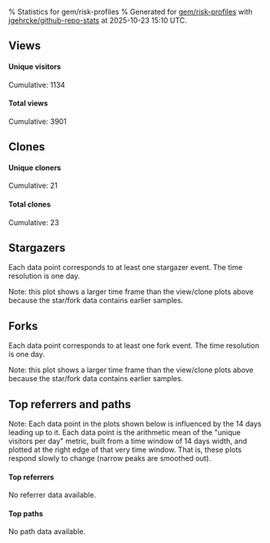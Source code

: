 % Statistics for gem/risk-profiles
% Generated for [gem/risk-profiles](https://github.com/gem/risk-profiles) with [jgehrcke/github-repo-stats](https://github.com/jgehrcke/github-repo-stats) at 2025-10-23 15:10 UTC.


## Views

#### Unique visitors
<div id="chart_views_unique" class="full-width-chart"></div>

Cumulative: 1134

#### Total views
<div id="chart_views_total" class="full-width-chart"></div>

Cumulative: 3901

<div class="pagebreak-for-print"> </div>

## Clones

#### Unique cloners
<div id="chart_clones_unique" class="full-width-chart"></div>

Cumulative: 21

#### Total clones
<div id="chart_clones_total" class="full-width-chart"></div>

Cumulative: 23



<div class="pagebreak-for-print"> </div>



## Stargazers

Each data point corresponds to at least one stargazer event.
The time resolution is one day.

<div id="chart_stargazers" class="full-width-chart"></div>


Note: this plot shows a larger time frame than the view/clone plots above because the star/fork data contains earlier samples.



## Forks

Each data point corresponds to at least one fork event.
The time resolution is one day.

<div id="chart_forks" class="full-width-chart"></div>


Note: this plot shows a larger time frame than the view/clone plots above because the star/fork data contains earlier samples.



<div class="pagebreak-for-print"> </div>



## Top referrers and paths


Note: Each data point in the plots shown below is influenced by the 14 days
leading up to it. Each data point is the arithmetic mean of the "unique
visitors per day" metric, built from a time window of 14 days width, and
plotted at the right edge of that very time window. That is, these plots
respond slowly to change (narrow peaks are smoothed out).



#### Top referrers

No referrer data available.



#### Top paths

No path data available.

<script type="text/javascript">
    vegaEmbed('#chart_views_unique', {"$schema": "https://vega.github.io/schema/vega-lite/v4.17.0.json", "config": {"arc": {"fill": "#1b1e23"}, "area": {"fill": "#1b1e23"}, "axisBottom": {"domainColor": "#a9b4c4", "gridColor": "#a9b4c4", "labelColor": "#1b1e23", "labelFont": "relative-mono-11-pitch-pro, Menlo, monospace", "tickColor": "#a9b4c4", "titleColor": "#1b1e23", "titleFont": "relative-mono-11-pitch-pro, Menlo, monospace"}, "axisLeft": {"domainColor": "#a9b4c4", "gridColor": "#a9b4c4", "labelColor": "#1b1e23", "labelFont": "relative-mono-11-pitch-pro, Menlo, monospace", "tickColor": "#a9b4c4", "titleColor": "#1b1e23", "titleFont": "relative-mono-11-pitch-pro, Menlo, monospace"}, "axisX": {"grid": false}, "axisY": {"grid": false, "labelBound": true}, "background": "#FFFFFF", "group": {"fill": "#FFFFFF"}, "header": {"fontWeight": 400, "labelFont": "relative-mono-11-pitch-pro, Menlo, monospace", "titleFont": "relative-mono-11-pitch-pro, Menlo, monospace"}, "legend": {"labelFont": "relative-mono-11-pitch-pro, Menlo, monospace", "symbolSize": 200, "symbolType": "circle", "titleFont": "relative-mono-11-pitch-pro, Menlo, monospace"}, "line": {"color": "#1b1e23", "stroke": "#1b1e23"}, "path": {"stroke": "#1b1e23"}, "point": {"color": "#1b1e23", "cursor": "pointer", "filled": true, "size": 20}, "range": {"category": ["#85a2f7", "#ea9755", "#7eb36a", "#f07071", "#bc85d9", "#e587b6", "#a9b4c4", "#d4c05e", "#64b9c4"]}, "style": {"bar": {"fill": "#1b1e23"}, "text": {"font": "relative-mono-11-pitch-pro, Menlo, monospace", "fontWeight": 400}}, "symbol": {"shape": "circle"}, "title": {"anchor": "start", "font": "relative-mono-11-pitch-pro, Menlo, monospace", "fontWeight": 400}, "trail": {"color": "#1b1e23", "stroke": "#1b1e23"}, "view": {"stroke": null}}, "data": {"name": "data-919949a2111de25b7028e9df6fc6c4fb"}, "datasets": {"data-919949a2111de25b7028e9df6fc6c4fb": [{"time": "2025-09-01T00:00:00+00:00", "views_total": 20, "views_unique": 8}, {"time": "2025-09-02T00:00:00+00:00", "views_total": 178, "views_unique": 28}, {"time": "2025-09-03T00:00:00+00:00", "views_total": 118, "views_unique": 31}, {"time": "2025-09-04T00:00:00+00:00", "views_total": 114, "views_unique": 20}, {"time": "2025-09-05T00:00:00+00:00", "views_total": 72, "views_unique": 20}, {"time": "2025-09-06T00:00:00+00:00", "views_total": 13, "views_unique": 4}, {"time": "2025-09-07T00:00:00+00:00", "views_total": 24, "views_unique": 8}, {"time": "2025-09-08T00:00:00+00:00", "views_total": 77, "views_unique": 28}, {"time": "2025-09-09T00:00:00+00:00", "views_total": 92, "views_unique": 21}, {"time": "2025-09-10T00:00:00+00:00", "views_total": 114, "views_unique": 24}, {"time": "2025-09-11T00:00:00+00:00", "views_total": 52, "views_unique": 28}, {"time": "2025-09-12T00:00:00+00:00", "views_total": 49, "views_unique": 20}, {"time": "2025-09-13T00:00:00+00:00", "views_total": 8, "views_unique": 4}, {"time": "2025-09-14T00:00:00+00:00", "views_total": 16, "views_unique": 9}, {"time": "2025-09-15T00:00:00+00:00", "views_total": 93, "views_unique": 35}, {"time": "2025-09-16T00:00:00+00:00", "views_total": 79, "views_unique": 31}, {"time": "2025-09-17T00:00:00+00:00", "views_total": 135, "views_unique": 41}, {"time": "2025-09-18T00:00:00+00:00", "views_total": 133, "views_unique": 33}, {"time": "2025-09-19T00:00:00+00:00", "views_total": 215, "views_unique": 36}, {"time": "2025-09-20T00:00:00+00:00", "views_total": 35, "views_unique": 13}, {"time": "2025-09-21T00:00:00+00:00", "views_total": 42, "views_unique": 13}, {"time": "2025-09-22T00:00:00+00:00", "views_total": 121, "views_unique": 35}, {"time": "2025-09-23T00:00:00+00:00", "views_total": 159, "views_unique": 33}, {"time": "2025-09-24T00:00:00+00:00", "views_total": 95, "views_unique": 26}, {"time": "2025-09-25T00:00:00+00:00", "views_total": 64, "views_unique": 23}, {"time": "2025-09-26T00:00:00+00:00", "views_total": 69, "views_unique": 23}, {"time": "2025-09-27T00:00:00+00:00", "views_total": 47, "views_unique": 10}, {"time": "2025-09-28T00:00:00+00:00", "views_total": 35, "views_unique": 10}, {"time": "2025-09-29T00:00:00+00:00", "views_total": 66, "views_unique": 27}, {"time": "2025-09-30T00:00:00+00:00", "views_total": 92, "views_unique": 27}, {"time": "2025-10-01T00:00:00+00:00", "views_total": 61, "views_unique": 27}, {"time": "2025-10-02T00:00:00+00:00", "views_total": 83, "views_unique": 23}, {"time": "2025-10-03T00:00:00+00:00", "views_total": 62, "views_unique": 19}, {"time": "2025-10-04T00:00:00+00:00", "views_total": 22, "views_unique": 6}, {"time": "2025-10-05T00:00:00+00:00", "views_total": 48, "views_unique": 8}, {"time": "2025-10-06T00:00:00+00:00", "views_total": 85, "views_unique": 31}, {"time": "2025-10-07T00:00:00+00:00", "views_total": 89, "views_unique": 29}, {"time": "2025-10-08T00:00:00+00:00", "views_total": 77, "views_unique": 26}, {"time": "2025-10-09T00:00:00+00:00", "views_total": 50, "views_unique": 17}, {"time": "2025-10-10T00:00:00+00:00", "views_total": 97, "views_unique": 25}, {"time": "2025-10-11T00:00:00+00:00", "views_total": 17, "views_unique": 9}, {"time": "2025-10-12T00:00:00+00:00", "views_total": 36, "views_unique": 11}, {"time": "2025-10-13T00:00:00+00:00", "views_total": 87, "views_unique": 25}, {"time": "2025-10-14T00:00:00+00:00", "views_total": 98, "views_unique": 30}, {"time": "2025-10-15T00:00:00+00:00", "views_total": 107, "views_unique": 30}, {"time": "2025-10-16T00:00:00+00:00", "views_total": 58, "views_unique": 20}, {"time": "2025-10-17T00:00:00+00:00", "views_total": 57, "views_unique": 21}, {"time": "2025-10-18T00:00:00+00:00", "views_total": 44, "views_unique": 14}, {"time": "2025-10-19T00:00:00+00:00", "views_total": 17, "views_unique": 7}, {"time": "2025-10-20T00:00:00+00:00", "views_total": 70, "views_unique": 17}, {"time": "2025-10-21T00:00:00+00:00", "views_total": 77, "views_unique": 27}, {"time": "2025-10-22T00:00:00+00:00", "views_total": 66, "views_unique": 25}, {"time": "2025-10-23T00:00:00+00:00", "views_total": 66, "views_unique": 18}]}, "encoding": {"tooltip": [{"field": "views_unique", "format": ".1f", "title": "views (u)", "type": "quantitative"}, {"field": "time", "format": "%B %e, %Y", "title": "date", "type": "temporal"}], "x": {"axis": {"labelAngle": 25}, "field": "time", "scale": {"domain": ["2025-09-01", "2025-10-23"]}, "timeUnit": "yearmonthdate", "title": "date", "type": "temporal"}, "y": {"axis": {}, "field": "views_unique", "scale": {"domain": [0, 45.1], "type": "linear", "zero": true}, "title": "unique views per day", "type": "quantitative"}}, "height": 200, "mark": {"point": true, "type": "line"}, "padding": 10, "width": "container"}, {"actions": false, "renderer": "svg"}).catch(console.error);
vegaEmbed('#chart_views_total', {"$schema": "https://vega.github.io/schema/vega-lite/v4.17.0.json", "config": {"arc": {"fill": "#1b1e23"}, "area": {"fill": "#1b1e23"}, "axisBottom": {"domainColor": "#a9b4c4", "gridColor": "#a9b4c4", "labelColor": "#1b1e23", "labelFont": "relative-mono-11-pitch-pro, Menlo, monospace", "tickColor": "#a9b4c4", "titleColor": "#1b1e23", "titleFont": "relative-mono-11-pitch-pro, Menlo, monospace"}, "axisLeft": {"domainColor": "#a9b4c4", "gridColor": "#a9b4c4", "labelColor": "#1b1e23", "labelFont": "relative-mono-11-pitch-pro, Menlo, monospace", "tickColor": "#a9b4c4", "titleColor": "#1b1e23", "titleFont": "relative-mono-11-pitch-pro, Menlo, monospace"}, "axisX": {"grid": false}, "axisY": {"grid": false, "labelBound": true}, "background": "#FFFFFF", "group": {"fill": "#FFFFFF"}, "header": {"fontWeight": 400, "labelFont": "relative-mono-11-pitch-pro, Menlo, monospace", "titleFont": "relative-mono-11-pitch-pro, Menlo, monospace"}, "legend": {"labelFont": "relative-mono-11-pitch-pro, Menlo, monospace", "symbolSize": 200, "symbolType": "circle", "titleFont": "relative-mono-11-pitch-pro, Menlo, monospace"}, "line": {"color": "#1b1e23", "stroke": "#1b1e23"}, "path": {"stroke": "#1b1e23"}, "point": {"color": "#1b1e23", "cursor": "pointer", "filled": true, "size": 20}, "range": {"category": ["#85a2f7", "#ea9755", "#7eb36a", "#f07071", "#bc85d9", "#e587b6", "#a9b4c4", "#d4c05e", "#64b9c4"]}, "style": {"bar": {"fill": "#1b1e23"}, "text": {"font": "relative-mono-11-pitch-pro, Menlo, monospace", "fontWeight": 400}}, "symbol": {"shape": "circle"}, "title": {"anchor": "start", "font": "relative-mono-11-pitch-pro, Menlo, monospace", "fontWeight": 400}, "trail": {"color": "#1b1e23", "stroke": "#1b1e23"}, "view": {"stroke": null}}, "data": {"name": "data-919949a2111de25b7028e9df6fc6c4fb"}, "datasets": {"data-919949a2111de25b7028e9df6fc6c4fb": [{"time": "2025-09-01T00:00:00+00:00", "views_total": 20, "views_unique": 8}, {"time": "2025-09-02T00:00:00+00:00", "views_total": 178, "views_unique": 28}, {"time": "2025-09-03T00:00:00+00:00", "views_total": 118, "views_unique": 31}, {"time": "2025-09-04T00:00:00+00:00", "views_total": 114, "views_unique": 20}, {"time": "2025-09-05T00:00:00+00:00", "views_total": 72, "views_unique": 20}, {"time": "2025-09-06T00:00:00+00:00", "views_total": 13, "views_unique": 4}, {"time": "2025-09-07T00:00:00+00:00", "views_total": 24, "views_unique": 8}, {"time": "2025-09-08T00:00:00+00:00", "views_total": 77, "views_unique": 28}, {"time": "2025-09-09T00:00:00+00:00", "views_total": 92, "views_unique": 21}, {"time": "2025-09-10T00:00:00+00:00", "views_total": 114, "views_unique": 24}, {"time": "2025-09-11T00:00:00+00:00", "views_total": 52, "views_unique": 28}, {"time": "2025-09-12T00:00:00+00:00", "views_total": 49, "views_unique": 20}, {"time": "2025-09-13T00:00:00+00:00", "views_total": 8, "views_unique": 4}, {"time": "2025-09-14T00:00:00+00:00", "views_total": 16, "views_unique": 9}, {"time": "2025-09-15T00:00:00+00:00", "views_total": 93, "views_unique": 35}, {"time": "2025-09-16T00:00:00+00:00", "views_total": 79, "views_unique": 31}, {"time": "2025-09-17T00:00:00+00:00", "views_total": 135, "views_unique": 41}, {"time": "2025-09-18T00:00:00+00:00", "views_total": 133, "views_unique": 33}, {"time": "2025-09-19T00:00:00+00:00", "views_total": 215, "views_unique": 36}, {"time": "2025-09-20T00:00:00+00:00", "views_total": 35, "views_unique": 13}, {"time": "2025-09-21T00:00:00+00:00", "views_total": 42, "views_unique": 13}, {"time": "2025-09-22T00:00:00+00:00", "views_total": 121, "views_unique": 35}, {"time": "2025-09-23T00:00:00+00:00", "views_total": 159, "views_unique": 33}, {"time": "2025-09-24T00:00:00+00:00", "views_total": 95, "views_unique": 26}, {"time": "2025-09-25T00:00:00+00:00", "views_total": 64, "views_unique": 23}, {"time": "2025-09-26T00:00:00+00:00", "views_total": 69, "views_unique": 23}, {"time": "2025-09-27T00:00:00+00:00", "views_total": 47, "views_unique": 10}, {"time": "2025-09-28T00:00:00+00:00", "views_total": 35, "views_unique": 10}, {"time": "2025-09-29T00:00:00+00:00", "views_total": 66, "views_unique": 27}, {"time": "2025-09-30T00:00:00+00:00", "views_total": 92, "views_unique": 27}, {"time": "2025-10-01T00:00:00+00:00", "views_total": 61, "views_unique": 27}, {"time": "2025-10-02T00:00:00+00:00", "views_total": 83, "views_unique": 23}, {"time": "2025-10-03T00:00:00+00:00", "views_total": 62, "views_unique": 19}, {"time": "2025-10-04T00:00:00+00:00", "views_total": 22, "views_unique": 6}, {"time": "2025-10-05T00:00:00+00:00", "views_total": 48, "views_unique": 8}, {"time": "2025-10-06T00:00:00+00:00", "views_total": 85, "views_unique": 31}, {"time": "2025-10-07T00:00:00+00:00", "views_total": 89, "views_unique": 29}, {"time": "2025-10-08T00:00:00+00:00", "views_total": 77, "views_unique": 26}, {"time": "2025-10-09T00:00:00+00:00", "views_total": 50, "views_unique": 17}, {"time": "2025-10-10T00:00:00+00:00", "views_total": 97, "views_unique": 25}, {"time": "2025-10-11T00:00:00+00:00", "views_total": 17, "views_unique": 9}, {"time": "2025-10-12T00:00:00+00:00", "views_total": 36, "views_unique": 11}, {"time": "2025-10-13T00:00:00+00:00", "views_total": 87, "views_unique": 25}, {"time": "2025-10-14T00:00:00+00:00", "views_total": 98, "views_unique": 30}, {"time": "2025-10-15T00:00:00+00:00", "views_total": 107, "views_unique": 30}, {"time": "2025-10-16T00:00:00+00:00", "views_total": 58, "views_unique": 20}, {"time": "2025-10-17T00:00:00+00:00", "views_total": 57, "views_unique": 21}, {"time": "2025-10-18T00:00:00+00:00", "views_total": 44, "views_unique": 14}, {"time": "2025-10-19T00:00:00+00:00", "views_total": 17, "views_unique": 7}, {"time": "2025-10-20T00:00:00+00:00", "views_total": 70, "views_unique": 17}, {"time": "2025-10-21T00:00:00+00:00", "views_total": 77, "views_unique": 27}, {"time": "2025-10-22T00:00:00+00:00", "views_total": 66, "views_unique": 25}, {"time": "2025-10-23T00:00:00+00:00", "views_total": 66, "views_unique": 18}]}, "encoding": {"tooltip": [{"field": "views_total", "format": ".1f", "title": "views (t)", "type": "quantitative"}, {"field": "time", "format": "%B %e, %Y", "title": "date", "type": "temporal"}], "x": {"axis": {"labelAngle": 25}, "field": "time", "scale": {"domain": ["2025-09-01", "2025-10-23"]}, "timeUnit": "yearmonthdate", "title": "date", "type": "temporal"}, "y": {"axis": {"values": [1, 10, 50, 100, 500, 1000, 5000, 10000]}, "field": "views_total", "scale": {"domain": [0, 236.50000000000003], "type": "symlog", "zero": true}, "title": "total views per day", "type": "quantitative"}}, "height": 200, "mark": {"point": true, "type": "line"}, "padding": 10, "width": "container"}, {"actions": false, "renderer": "svg"}).catch(console.error);
vegaEmbed('#chart_clones_unique', {"$schema": "https://vega.github.io/schema/vega-lite/v4.17.0.json", "config": {"arc": {"fill": "#1b1e23"}, "area": {"fill": "#1b1e23"}, "axisBottom": {"domainColor": "#a9b4c4", "gridColor": "#a9b4c4", "labelColor": "#1b1e23", "labelFont": "relative-mono-11-pitch-pro, Menlo, monospace", "tickColor": "#a9b4c4", "titleColor": "#1b1e23", "titleFont": "relative-mono-11-pitch-pro, Menlo, monospace"}, "axisLeft": {"domainColor": "#a9b4c4", "gridColor": "#a9b4c4", "labelColor": "#1b1e23", "labelFont": "relative-mono-11-pitch-pro, Menlo, monospace", "tickColor": "#a9b4c4", "titleColor": "#1b1e23", "titleFont": "relative-mono-11-pitch-pro, Menlo, monospace"}, "axisX": {"grid": false}, "axisY": {"grid": false, "labelBound": true}, "background": "#FFFFFF", "group": {"fill": "#FFFFFF"}, "header": {"fontWeight": 400, "labelFont": "relative-mono-11-pitch-pro, Menlo, monospace", "titleFont": "relative-mono-11-pitch-pro, Menlo, monospace"}, "legend": {"labelFont": "relative-mono-11-pitch-pro, Menlo, monospace", "symbolSize": 200, "symbolType": "circle", "titleFont": "relative-mono-11-pitch-pro, Menlo, monospace"}, "line": {"color": "#1b1e23", "stroke": "#1b1e23"}, "path": {"stroke": "#1b1e23"}, "point": {"color": "#1b1e23", "cursor": "pointer", "filled": true, "size": 20}, "range": {"category": ["#85a2f7", "#ea9755", "#7eb36a", "#f07071", "#bc85d9", "#e587b6", "#a9b4c4", "#d4c05e", "#64b9c4"]}, "style": {"bar": {"fill": "#1b1e23"}, "text": {"font": "relative-mono-11-pitch-pro, Menlo, monospace", "fontWeight": 400}}, "symbol": {"shape": "circle"}, "title": {"anchor": "start", "font": "relative-mono-11-pitch-pro, Menlo, monospace", "fontWeight": 400}, "trail": {"color": "#1b1e23", "stroke": "#1b1e23"}, "view": {"stroke": null}}, "data": {"name": "data-3902caf80c265a6f1820ecde789c49aa"}, "datasets": {"data-3902caf80c265a6f1820ecde789c49aa": [{"clones_total": 0, "clones_unique": 0, "time": "2025-09-01T00:00:00+00:00"}, {"clones_total": 0, "clones_unique": 0, "time": "2025-09-02T00:00:00+00:00"}, {"clones_total": 0, "clones_unique": 0, "time": "2025-09-03T00:00:00+00:00"}, {"clones_total": 1, "clones_unique": 1, "time": "2025-09-04T00:00:00+00:00"}, {"clones_total": 0, "clones_unique": 0, "time": "2025-09-05T00:00:00+00:00"}, {"clones_total": 1, "clones_unique": 1, "time": "2025-09-06T00:00:00+00:00"}, {"clones_total": 0, "clones_unique": 0, "time": "2025-09-07T00:00:00+00:00"}, {"clones_total": 1, "clones_unique": 1, "time": "2025-09-08T00:00:00+00:00"}, {"clones_total": 0, "clones_unique": 0, "time": "2025-09-09T00:00:00+00:00"}, {"clones_total": 1, "clones_unique": 1, "time": "2025-09-10T00:00:00+00:00"}, {"clones_total": 1, "clones_unique": 1, "time": "2025-09-11T00:00:00+00:00"}, {"clones_total": 1, "clones_unique": 1, "time": "2025-09-12T00:00:00+00:00"}, {"clones_total": 0, "clones_unique": 0, "time": "2025-09-13T00:00:00+00:00"}, {"clones_total": 0, "clones_unique": 0, "time": "2025-09-14T00:00:00+00:00"}, {"clones_total": 0, "clones_unique": 0, "time": "2025-09-15T00:00:00+00:00"}, {"clones_total": 0, "clones_unique": 0, "time": "2025-09-16T00:00:00+00:00"}, {"clones_total": 1, "clones_unique": 1, "time": "2025-09-17T00:00:00+00:00"}, {"clones_total": 0, "clones_unique": 0, "time": "2025-09-18T00:00:00+00:00"}, {"clones_total": 0, "clones_unique": 0, "time": "2025-09-19T00:00:00+00:00"}, {"clones_total": 0, "clones_unique": 0, "time": "2025-09-20T00:00:00+00:00"}, {"clones_total": 1, "clones_unique": 1, "time": "2025-09-21T00:00:00+00:00"}, {"clones_total": 0, "clones_unique": 0, "time": "2025-09-22T00:00:00+00:00"}, {"clones_total": 0, "clones_unique": 0, "time": "2025-09-23T00:00:00+00:00"}, {"clones_total": 2, "clones_unique": 1, "time": "2025-09-24T00:00:00+00:00"}, {"clones_total": 0, "clones_unique": 0, "time": "2025-09-25T00:00:00+00:00"}, {"clones_total": 0, "clones_unique": 0, "time": "2025-09-26T00:00:00+00:00"}, {"clones_total": 0, "clones_unique": 0, "time": "2025-09-27T00:00:00+00:00"}, {"clones_total": 0, "clones_unique": 0, "time": "2025-09-28T00:00:00+00:00"}, {"clones_total": 2, "clones_unique": 2, "time": "2025-09-29T00:00:00+00:00"}, {"clones_total": 0, "clones_unique": 0, "time": "2025-09-30T00:00:00+00:00"}, {"clones_total": 0, "clones_unique": 0, "time": "2025-10-01T00:00:00+00:00"}, {"clones_total": 0, "clones_unique": 0, "time": "2025-10-02T00:00:00+00:00"}, {"clones_total": 0, "clones_unique": 0, "time": "2025-10-03T00:00:00+00:00"}, {"clones_total": 0, "clones_unique": 0, "time": "2025-10-04T00:00:00+00:00"}, {"clones_total": 0, "clones_unique": 0, "time": "2025-10-05T00:00:00+00:00"}, {"clones_total": 1, "clones_unique": 1, "time": "2025-10-06T00:00:00+00:00"}, {"clones_total": 0, "clones_unique": 0, "time": "2025-10-07T00:00:00+00:00"}, {"clones_total": 0, "clones_unique": 0, "time": "2025-10-08T00:00:00+00:00"}, {"clones_total": 0, "clones_unique": 0, "time": "2025-10-09T00:00:00+00:00"}, {"clones_total": 0, "clones_unique": 0, "time": "2025-10-10T00:00:00+00:00"}, {"clones_total": 1, "clones_unique": 1, "time": "2025-10-11T00:00:00+00:00"}, {"clones_total": 0, "clones_unique": 0, "time": "2025-10-12T00:00:00+00:00"}, {"clones_total": 2, "clones_unique": 2, "time": "2025-10-13T00:00:00+00:00"}, {"clones_total": 1, "clones_unique": 1, "time": "2025-10-14T00:00:00+00:00"}, {"clones_total": 1, "clones_unique": 1, "time": "2025-10-15T00:00:00+00:00"}, {"clones_total": 0, "clones_unique": 0, "time": "2025-10-16T00:00:00+00:00"}, {"clones_total": 0, "clones_unique": 0, "time": "2025-10-17T00:00:00+00:00"}, {"clones_total": 2, "clones_unique": 1, "time": "2025-10-18T00:00:00+00:00"}, {"clones_total": 1, "clones_unique": 1, "time": "2025-10-19T00:00:00+00:00"}, {"clones_total": 0, "clones_unique": 0, "time": "2025-10-20T00:00:00+00:00"}, {"clones_total": 0, "clones_unique": 0, "time": "2025-10-21T00:00:00+00:00"}, {"clones_total": 1, "clones_unique": 1, "time": "2025-10-22T00:00:00+00:00"}, {"clones_total": 1, "clones_unique": 1, "time": "2025-10-23T00:00:00+00:00"}]}, "encoding": {"tooltip": [{"field": "clones_unique", "format": ".1f", "title": "clones (u)", "type": "quantitative"}, {"field": "time", "format": "%B %e, %Y", "title": "date", "type": "temporal"}], "x": {"axis": {"labelAngle": 25}, "field": "time", "scale": {"domain": ["2025-09-01", "2025-10-23"]}, "timeUnit": "yearmonthdate", "title": "date", "type": "temporal"}, "y": {"axis": {}, "field": "clones_unique", "scale": {"domain": [0, 2.2], "type": "linear", "zero": true}, "title": "unique clones per day", "type": "quantitative"}}, "height": 200, "mark": {"point": true, "type": "line"}, "padding": 10, "width": "container"}, {"actions": false, "renderer": "svg"}).catch(console.error);
vegaEmbed('#chart_clones_total', {"$schema": "https://vega.github.io/schema/vega-lite/v4.17.0.json", "config": {"arc": {"fill": "#1b1e23"}, "area": {"fill": "#1b1e23"}, "axisBottom": {"domainColor": "#a9b4c4", "gridColor": "#a9b4c4", "labelColor": "#1b1e23", "labelFont": "relative-mono-11-pitch-pro, Menlo, monospace", "tickColor": "#a9b4c4", "titleColor": "#1b1e23", "titleFont": "relative-mono-11-pitch-pro, Menlo, monospace"}, "axisLeft": {"domainColor": "#a9b4c4", "gridColor": "#a9b4c4", "labelColor": "#1b1e23", "labelFont": "relative-mono-11-pitch-pro, Menlo, monospace", "tickColor": "#a9b4c4", "titleColor": "#1b1e23", "titleFont": "relative-mono-11-pitch-pro, Menlo, monospace"}, "axisX": {"grid": false}, "axisY": {"grid": false, "labelBound": true}, "background": "#FFFFFF", "group": {"fill": "#FFFFFF"}, "header": {"fontWeight": 400, "labelFont": "relative-mono-11-pitch-pro, Menlo, monospace", "titleFont": "relative-mono-11-pitch-pro, Menlo, monospace"}, "legend": {"labelFont": "relative-mono-11-pitch-pro, Menlo, monospace", "symbolSize": 200, "symbolType": "circle", "titleFont": "relative-mono-11-pitch-pro, Menlo, monospace"}, "line": {"color": "#1b1e23", "stroke": "#1b1e23"}, "path": {"stroke": "#1b1e23"}, "point": {"color": "#1b1e23", "cursor": "pointer", "filled": true, "size": 20}, "range": {"category": ["#85a2f7", "#ea9755", "#7eb36a", "#f07071", "#bc85d9", "#e587b6", "#a9b4c4", "#d4c05e", "#64b9c4"]}, "style": {"bar": {"fill": "#1b1e23"}, "text": {"font": "relative-mono-11-pitch-pro, Menlo, monospace", "fontWeight": 400}}, "symbol": {"shape": "circle"}, "title": {"anchor": "start", "font": "relative-mono-11-pitch-pro, Menlo, monospace", "fontWeight": 400}, "trail": {"color": "#1b1e23", "stroke": "#1b1e23"}, "view": {"stroke": null}}, "data": {"name": "data-3902caf80c265a6f1820ecde789c49aa"}, "datasets": {"data-3902caf80c265a6f1820ecde789c49aa": [{"clones_total": 0, "clones_unique": 0, "time": "2025-09-01T00:00:00+00:00"}, {"clones_total": 0, "clones_unique": 0, "time": "2025-09-02T00:00:00+00:00"}, {"clones_total": 0, "clones_unique": 0, "time": "2025-09-03T00:00:00+00:00"}, {"clones_total": 1, "clones_unique": 1, "time": "2025-09-04T00:00:00+00:00"}, {"clones_total": 0, "clones_unique": 0, "time": "2025-09-05T00:00:00+00:00"}, {"clones_total": 1, "clones_unique": 1, "time": "2025-09-06T00:00:00+00:00"}, {"clones_total": 0, "clones_unique": 0, "time": "2025-09-07T00:00:00+00:00"}, {"clones_total": 1, "clones_unique": 1, "time": "2025-09-08T00:00:00+00:00"}, {"clones_total": 0, "clones_unique": 0, "time": "2025-09-09T00:00:00+00:00"}, {"clones_total": 1, "clones_unique": 1, "time": "2025-09-10T00:00:00+00:00"}, {"clones_total": 1, "clones_unique": 1, "time": "2025-09-11T00:00:00+00:00"}, {"clones_total": 1, "clones_unique": 1, "time": "2025-09-12T00:00:00+00:00"}, {"clones_total": 0, "clones_unique": 0, "time": "2025-09-13T00:00:00+00:00"}, {"clones_total": 0, "clones_unique": 0, "time": "2025-09-14T00:00:00+00:00"}, {"clones_total": 0, "clones_unique": 0, "time": "2025-09-15T00:00:00+00:00"}, {"clones_total": 0, "clones_unique": 0, "time": "2025-09-16T00:00:00+00:00"}, {"clones_total": 1, "clones_unique": 1, "time": "2025-09-17T00:00:00+00:00"}, {"clones_total": 0, "clones_unique": 0, "time": "2025-09-18T00:00:00+00:00"}, {"clones_total": 0, "clones_unique": 0, "time": "2025-09-19T00:00:00+00:00"}, {"clones_total": 0, "clones_unique": 0, "time": "2025-09-20T00:00:00+00:00"}, {"clones_total": 1, "clones_unique": 1, "time": "2025-09-21T00:00:00+00:00"}, {"clones_total": 0, "clones_unique": 0, "time": "2025-09-22T00:00:00+00:00"}, {"clones_total": 0, "clones_unique": 0, "time": "2025-09-23T00:00:00+00:00"}, {"clones_total": 2, "clones_unique": 1, "time": "2025-09-24T00:00:00+00:00"}, {"clones_total": 0, "clones_unique": 0, "time": "2025-09-25T00:00:00+00:00"}, {"clones_total": 0, "clones_unique": 0, "time": "2025-09-26T00:00:00+00:00"}, {"clones_total": 0, "clones_unique": 0, "time": "2025-09-27T00:00:00+00:00"}, {"clones_total": 0, "clones_unique": 0, "time": "2025-09-28T00:00:00+00:00"}, {"clones_total": 2, "clones_unique": 2, "time": "2025-09-29T00:00:00+00:00"}, {"clones_total": 0, "clones_unique": 0, "time": "2025-09-30T00:00:00+00:00"}, {"clones_total": 0, "clones_unique": 0, "time": "2025-10-01T00:00:00+00:00"}, {"clones_total": 0, "clones_unique": 0, "time": "2025-10-02T00:00:00+00:00"}, {"clones_total": 0, "clones_unique": 0, "time": "2025-10-03T00:00:00+00:00"}, {"clones_total": 0, "clones_unique": 0, "time": "2025-10-04T00:00:00+00:00"}, {"clones_total": 0, "clones_unique": 0, "time": "2025-10-05T00:00:00+00:00"}, {"clones_total": 1, "clones_unique": 1, "time": "2025-10-06T00:00:00+00:00"}, {"clones_total": 0, "clones_unique": 0, "time": "2025-10-07T00:00:00+00:00"}, {"clones_total": 0, "clones_unique": 0, "time": "2025-10-08T00:00:00+00:00"}, {"clones_total": 0, "clones_unique": 0, "time": "2025-10-09T00:00:00+00:00"}, {"clones_total": 0, "clones_unique": 0, "time": "2025-10-10T00:00:00+00:00"}, {"clones_total": 1, "clones_unique": 1, "time": "2025-10-11T00:00:00+00:00"}, {"clones_total": 0, "clones_unique": 0, "time": "2025-10-12T00:00:00+00:00"}, {"clones_total": 2, "clones_unique": 2, "time": "2025-10-13T00:00:00+00:00"}, {"clones_total": 1, "clones_unique": 1, "time": "2025-10-14T00:00:00+00:00"}, {"clones_total": 1, "clones_unique": 1, "time": "2025-10-15T00:00:00+00:00"}, {"clones_total": 0, "clones_unique": 0, "time": "2025-10-16T00:00:00+00:00"}, {"clones_total": 0, "clones_unique": 0, "time": "2025-10-17T00:00:00+00:00"}, {"clones_total": 2, "clones_unique": 1, "time": "2025-10-18T00:00:00+00:00"}, {"clones_total": 1, "clones_unique": 1, "time": "2025-10-19T00:00:00+00:00"}, {"clones_total": 0, "clones_unique": 0, "time": "2025-10-20T00:00:00+00:00"}, {"clones_total": 0, "clones_unique": 0, "time": "2025-10-21T00:00:00+00:00"}, {"clones_total": 1, "clones_unique": 1, "time": "2025-10-22T00:00:00+00:00"}, {"clones_total": 1, "clones_unique": 1, "time": "2025-10-23T00:00:00+00:00"}]}, "encoding": {"tooltip": [{"field": "clones_total", "format": ".1f", "title": "clones (t)", "type": "quantitative"}, {"field": "time", "format": "%B %e, %Y", "title": "date", "type": "temporal"}], "x": {"axis": {"labelAngle": 25}, "field": "time", "scale": {"domain": ["2025-09-01", "2025-10-23"]}, "timeUnit": "yearmonthdate", "title": "date", "type": "temporal"}, "y": {"axis": {}, "field": "clones_total", "scale": {"domain": [0, 2.2], "type": "linear", "zero": true}, "title": "total clones per day", "type": "quantitative"}}, "height": 200, "mark": {"point": true, "type": "line"}, "padding": 10, "width": "container"}, {"actions": false, "renderer": "svg"}).catch(console.error);
vegaEmbed('#chart_stargazers', {"$schema": "https://vega.github.io/schema/vega-lite/v4.17.0.json", "config": {"arc": {"fill": "#1b1e23"}, "area": {"fill": "#1b1e23"}, "axisBottom": {"domainColor": "#a9b4c4", "gridColor": "#a9b4c4", "labelColor": "#1b1e23", "labelFont": "relative-mono-11-pitch-pro, Menlo, monospace", "tickColor": "#a9b4c4", "titleColor": "#1b1e23", "titleFont": "relative-mono-11-pitch-pro, Menlo, monospace"}, "axisLeft": {"domainColor": "#a9b4c4", "gridColor": "#a9b4c4", "labelColor": "#1b1e23", "labelFont": "relative-mono-11-pitch-pro, Menlo, monospace", "tickColor": "#a9b4c4", "titleColor": "#1b1e23", "titleFont": "relative-mono-11-pitch-pro, Menlo, monospace"}, "axisX": {"grid": false}, "axisY": {"grid": false}, "background": "#FFFFFF", "group": {"fill": "#FFFFFF"}, "header": {"fontWeight": 400, "labelFont": "relative-mono-11-pitch-pro, Menlo, monospace", "titleFont": "relative-mono-11-pitch-pro, Menlo, monospace"}, "legend": {"labelFont": "relative-mono-11-pitch-pro, Menlo, monospace", "symbolSize": 200, "symbolType": "circle", "titleFont": "relative-mono-11-pitch-pro, Menlo, monospace"}, "line": {"color": "#1b1e23", "stroke": "#1b1e23"}, "path": {"stroke": "#1b1e23"}, "point": {"color": "#1b1e23", "cursor": "pointer", "filled": true, "size": 50}, "range": {"category": ["#85a2f7", "#ea9755", "#7eb36a", "#f07071", "#bc85d9", "#e587b6", "#a9b4c4", "#d4c05e", "#64b9c4"]}, "style": {"bar": {"fill": "#1b1e23"}, "text": {"font": "relative-mono-11-pitch-pro, Menlo, monospace", "fontWeight": 400}}, "symbol": {"shape": "circle"}, "title": {"anchor": "start", "font": "relative-mono-11-pitch-pro, Menlo, monospace", "fontWeight": 400}, "trail": {"color": "#1b1e23", "stroke": "#1b1e23"}, "view": {"stroke": null}}, "data": {"name": "data-0e740b07b207df412d6060670f3ab69a"}, "datasets": {"data-0e740b07b207df412d6060670f3ab69a": [{"stars_cumulative": 1, "time": "2023-09-04T15:24:57+00:00"}, {"stars_cumulative": 2, "time": "2023-10-23T17:45:59+00:00"}, {"stars_cumulative": 3, "time": "2023-10-27T15:20:03+00:00"}, {"stars_cumulative": 4, "time": "2023-12-04T14:52:46+00:00"}, {"stars_cumulative": 5, "time": "2024-02-20T12:59:05+00:00"}, {"stars_cumulative": 6, "time": "2024-03-14T02:24:52+00:00"}, {"stars_cumulative": 7, "time": "2024-03-15T03:27:38+00:00"}, {"stars_cumulative": 8, "time": "2024-03-16T15:26:27+00:00"}, {"stars_cumulative": 9, "time": "2024-06-08T23:14:43+00:00"}, {"stars_cumulative": 10, "time": "2024-11-04T07:04:26+00:00"}, {"stars_cumulative": 11, "time": "2024-11-10T06:41:23+00:00"}, {"stars_cumulative": 12, "time": "2024-12-25T01:35:14+00:00"}, {"stars_cumulative": 13, "time": "2025-02-11T19:44:09+00:00"}, {"stars_cumulative": 14, "time": "2025-08-23T00:33:27+00:00"}, {"stars_cumulative": 15, "time": "2025-09-21T12:42:28+00:00"}, {"stars_cumulative": 16, "time": "2025-09-22T08:26:49+00:00"}, {"stars_cumulative": 17, "time": "2025-10-01T08:21:49+00:00"}, {"stars_cumulative": 18, "time": "2025-10-12T11:30:19+00:00"}]}, "encoding": {"tooltip": [{"field": "stars_cumulative", "format": "d", "title": "stars", "type": "quantitative"}, {"field": "time", "format": "%B %e, %Y", "title": "date", "type": "temporal"}], "x": {"axis": {"labelAngle": 25}, "field": "time", "scale": {"domain": ["2023-09-04", "2025-10-23"]}, "timeUnit": "yearmonthdate", "title": "date", "type": "temporal"}, "y": {"field": "stars_cumulative", "scale": {"domain": [0, 19.8], "zero": true}, "title": "stargazer count (cumulative)", "type": "quantitative"}}, "height": 300, "mark": {"point": true, "type": "line"}, "padding": 10, "width": "container"}, {"actions": false, "renderer": "svg"}).catch(console.error);
vegaEmbed('#chart_forks', {"$schema": "https://vega.github.io/schema/vega-lite/v4.17.0.json", "config": {"arc": {"fill": "#1b1e23"}, "area": {"fill": "#1b1e23"}, "axisBottom": {"domainColor": "#a9b4c4", "gridColor": "#a9b4c4", "labelColor": "#1b1e23", "labelFont": "relative-mono-11-pitch-pro, Menlo, monospace", "tickColor": "#a9b4c4", "titleColor": "#1b1e23", "titleFont": "relative-mono-11-pitch-pro, Menlo, monospace"}, "axisLeft": {"domainColor": "#a9b4c4", "gridColor": "#a9b4c4", "labelColor": "#1b1e23", "labelFont": "relative-mono-11-pitch-pro, Menlo, monospace", "tickColor": "#a9b4c4", "titleColor": "#1b1e23", "titleFont": "relative-mono-11-pitch-pro, Menlo, monospace"}, "axisX": {"grid": false}, "axisY": {"grid": false}, "background": "#FFFFFF", "group": {"fill": "#FFFFFF"}, "header": {"fontWeight": 400, "labelFont": "relative-mono-11-pitch-pro, Menlo, monospace", "titleFont": "relative-mono-11-pitch-pro, Menlo, monospace"}, "legend": {"labelFont": "relative-mono-11-pitch-pro, Menlo, monospace", "symbolSize": 200, "symbolType": "circle", "titleFont": "relative-mono-11-pitch-pro, Menlo, monospace"}, "line": {"color": "#1b1e23", "stroke": "#1b1e23"}, "path": {"stroke": "#1b1e23"}, "point": {"color": "#1b1e23", "cursor": "pointer", "filled": true, "size": 50}, "range": {"category": ["#85a2f7", "#ea9755", "#7eb36a", "#f07071", "#bc85d9", "#e587b6", "#a9b4c4", "#d4c05e", "#64b9c4"]}, "style": {"bar": {"fill": "#1b1e23"}, "text": {"font": "relative-mono-11-pitch-pro, Menlo, monospace", "fontWeight": 400}}, "symbol": {"shape": "circle"}, "title": {"anchor": "start", "font": "relative-mono-11-pitch-pro, Menlo, monospace", "fontWeight": 400}, "trail": {"color": "#1b1e23", "stroke": "#1b1e23"}, "view": {"stroke": null}}, "data": {"name": "data-e4b8ac8f999ac31ff95c6b62a1a9ca33"}, "datasets": {"data-e4b8ac8f999ac31ff95c6b62a1a9ca33": [{"forks_cumulative": 1, "time": "2023-10-23T17:47:17+00:00"}, {"forks_cumulative": 2, "time": "2025-04-19T20:36:17+00:00"}]}, "encoding": {"tooltip": [{"field": "forks_cumulative", "format": "d", "title": "forks", "type": "quantitative"}, {"field": "time", "format": "%B %e, %Y", "title": "date", "type": "temporal"}], "x": {"axis": {"labelAngle": 25}, "field": "time", "scale": {"domain": ["2023-09-04", "2025-10-23"]}, "timeUnit": "yearmonthdate", "title": "date", "type": "temporal"}, "y": {"field": "forks_cumulative", "scale": {"domain": [0, 2.2], "zero": true}, "title": "fork count (cumulative)", "type": "quantitative"}}, "height": 300, "mark": {"point": true, "type": "line"}, "padding": 10, "width": "container"}, {"actions": false, "renderer": "svg"}).catch(console.error);
    </script>